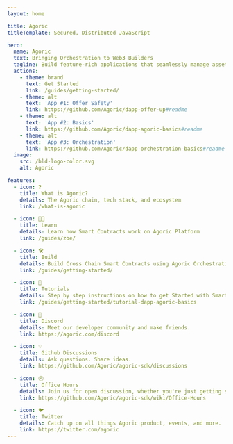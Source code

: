 ```yaml
---
layout: home

title: Agoric
titleTemplate: Secured, Distributed JavaScript

hero:
  name: Agoric
  text: Bringing Orchestration to Web3 Builders
  tagline: Build feature-rich applications that seamlessly manage assets and services across multiple blockchains.
  actions:
    - theme: brand
      text: Get Started
      link: /guides/getting-started/
    - theme: alt
      text: 'App #1: Offer Safety'
      link: https://github.com/Agoric/dapp-offer-up#readme
    - theme: alt
      text: 'App #2: Basics'
      link: https://github.com/Agoric/dapp-agoric-basics#readme
    - theme: alt
      text: 'App #3: Orchestration'
      link: https://github.com/Agoric/dapp-orchestration-basics#readme
  image:
    src: /bld-logo-color.svg
    alt: Agoric

features:
  - icon: ❓
    title: What is Agoric?
    details: The Agoric chain, tech stack, and ecosystem
    link: /what-is-agoric

  - icon: 🧑‍🎓️
    title: Learn
    details: Learn how Smart Contracts work on Agoric Platform
    link: /guides/zoe/

  - icon: 🛠️
    title: Build
    details: Build Cross Chain Smart Contracts using Agoric Orchestration APIs
    link: /guides/getting-started/

  - icon: 📑
    title: Tutorials
    details: Step by step instructions on how to get Started with Smart Contracts
    link: /guides/getting-started/tutorial-dapp-agoric-basics

  - icon: 💬
    title: Discord
    details: Meet our developer community and make friends.
    link: https://agoric.com/discord

  - icon: 💡
    title: Github Discussions
    details: Ask questions. Share ideas.
    link: https://github.com/Agoric/agoric-sdk/discussions

  - icon: 🕘
    title: Office Hours
    details: Join us for open discussion, whether you're just getting started or deep into the details.
    link: https://github.com/Agoric/agoric-sdk/wiki/Office-Hours

  - icon: 🐦
    title: Twitter
    details: Catch up on all things Agoric product, events, and more.
    link: https://twitter.com/agoric
---
```

